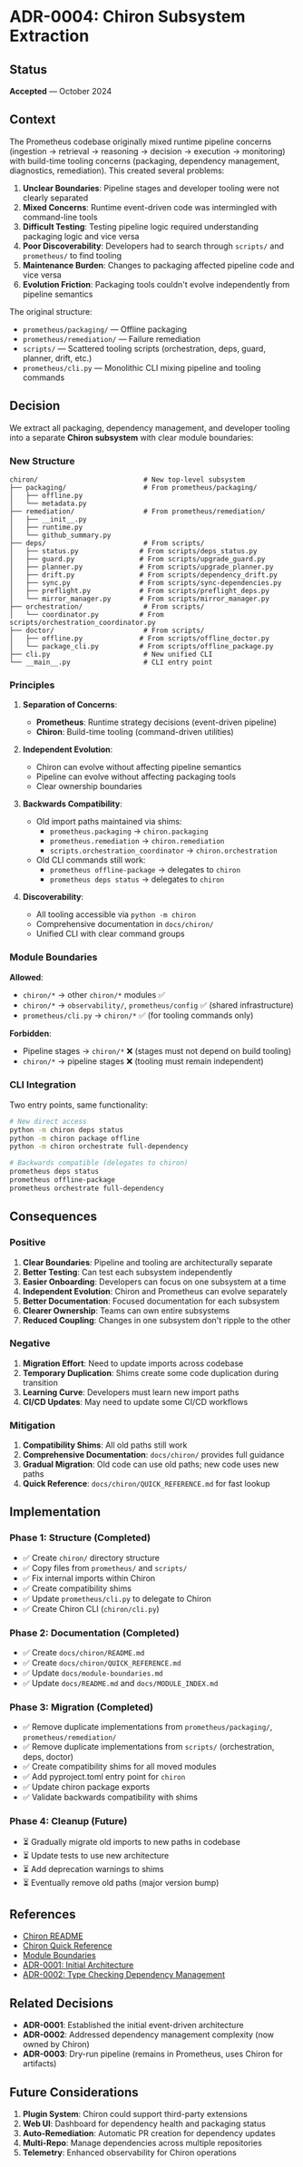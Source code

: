 # ADR-0004: Chiron Subsystem Extraction

## Status

**Accepted** — October 2024

## Context

The Prometheus codebase originally mixed runtime pipeline concerns (ingestion → retrieval → reasoning → decision → execution → monitoring) with build-time tooling concerns (packaging, dependency management, diagnostics, remediation). This created several problems:

1. **Unclear Boundaries**: Pipeline stages and developer tooling were not clearly separated
2. **Mixed Concerns**: Runtime event-driven code was intermingled with command-line tools
3. **Difficult Testing**: Testing pipeline logic required understanding packaging logic and vice versa
4. **Poor Discoverability**: Developers had to search through `scripts/` and `prometheus/` to find tooling
5. **Maintenance Burden**: Changes to packaging affected pipeline code and vice versa
6. **Evolution Friction**: Packaging tools couldn't evolve independently from pipeline semantics

The original structure:
- `prometheus/packaging/` — Offline packaging
- `prometheus/remediation/` — Failure remediation
- `scripts/` — Scattered tooling scripts (orchestration, deps, guard, planner, drift, etc.)
- `prometheus/cli.py` — Monolithic CLI mixing pipeline and tooling commands

## Decision

We extract all packaging, dependency management, and developer tooling into a separate **Chiron subsystem** with clear module boundaries:

### New Structure

```
chiron/                          # New top-level subsystem
├── packaging/                   # From prometheus/packaging/
│   ├── offline.py
│   └── metadata.py
├── remediation/                 # From prometheus/remediation/
│   ├── __init__.py
│   ├── runtime.py
│   └── github_summary.py
├── deps/                        # From scripts/
│   ├── status.py               # From scripts/deps_status.py
│   ├── guard.py                # From scripts/upgrade_guard.py
│   ├── planner.py              # From scripts/upgrade_planner.py
│   ├── drift.py                # From scripts/dependency_drift.py
│   ├── sync.py                 # From scripts/sync-dependencies.py
│   ├── preflight.py            # From scripts/preflight_deps.py
│   └── mirror_manager.py       # From scripts/mirror_manager.py
├── orchestration/               # From scripts/
│   └── coordinator.py          # From scripts/orchestration_coordinator.py
├── doctor/                      # From scripts/
│   ├── offline.py              # From scripts/offline_doctor.py
│   └── package_cli.py          # From scripts/offline_package.py
├── cli.py                       # New unified CLI
└── __main__.py                  # CLI entry point
```

### Principles

1. **Separation of Concerns**:
   - **Prometheus**: Runtime strategy decisions (event-driven pipeline)
   - **Chiron**: Build-time tooling (command-driven utilities)

2. **Independent Evolution**:
   - Chiron can evolve without affecting pipeline semantics
   - Pipeline can evolve without affecting packaging tools
   - Clear ownership boundaries

3. **Backwards Compatibility**:
   - Old import paths maintained via shims:
     - `prometheus.packaging` → `chiron.packaging`
     - `prometheus.remediation` → `chiron.remediation`
     - `scripts.orchestration_coordinator` → `chiron.orchestration`
   - Old CLI commands still work:
     - `prometheus offline-package` → delegates to `chiron`
     - `prometheus deps status` → delegates to `chiron`

4. **Discoverability**:
   - All tooling accessible via `python -m chiron`
   - Comprehensive documentation in `docs/chiron/`
   - Unified CLI with clear command groups

### Module Boundaries

**Allowed**:
- `chiron/*` → other `chiron/*` modules ✅
- `chiron/*` → `observability/`, `prometheus/config` ✅ (shared infrastructure)
- `prometheus/cli.py` → `chiron/*` ✅ (for tooling commands only)

**Forbidden**:
- Pipeline stages → `chiron/*` ❌ (stages must not depend on build tooling)
- `chiron/*` → pipeline stages ❌ (tooling must remain independent)

### CLI Integration

Two entry points, same functionality:

```bash
# New direct access
python -m chiron deps status
python -m chiron package offline
python -m chiron orchestrate full-dependency

# Backwards compatible (delegates to chiron)
prometheus deps status
prometheus offline-package
prometheus orchestrate full-dependency
```

## Consequences

### Positive

1. **Clear Boundaries**: Pipeline and tooling are architecturally separate
2. **Better Testing**: Can test each subsystem independently
3. **Easier Onboarding**: Developers can focus on one subsystem at a time
4. **Independent Evolution**: Chiron and Prometheus can evolve separately
5. **Better Documentation**: Focused documentation for each subsystem
6. **Clearer Ownership**: Teams can own entire subsystems
7. **Reduced Coupling**: Changes in one subsystem don't ripple to the other

### Negative

1. **Migration Effort**: Need to update imports across codebase
2. **Temporary Duplication**: Shims create some code duplication during transition
3. **Learning Curve**: Developers must learn new import paths
4. **CI/CD Updates**: May need to update some CI/CD workflows

### Mitigation

1. **Compatibility Shims**: All old paths still work
2. **Comprehensive Documentation**: `docs/chiron/` provides full guidance
3. **Gradual Migration**: Old code can use old paths; new code uses new paths
4. **Quick Reference**: `docs/chiron/QUICK_REFERENCE.md` for fast lookup

## Implementation

### Phase 1: Structure (Completed)
- ✅ Create `chiron/` directory structure
- ✅ Copy files from `prometheus/` and `scripts/`
- ✅ Fix internal imports within Chiron
- ✅ Create compatibility shims
- ✅ Update `prometheus/cli.py` to delegate to Chiron
- ✅ Create Chiron CLI (`chiron/cli.py`)

### Phase 2: Documentation (Completed)
- ✅ Create `docs/chiron/README.md`
- ✅ Create `docs/chiron/QUICK_REFERENCE.md`
- ✅ Update `docs/module-boundaries.md`
- ✅ Update `docs/README.md` and `docs/MODULE_INDEX.md`

### Phase 3: Migration (Completed)
- ✅ Remove duplicate implementations from `prometheus/packaging/`, `prometheus/remediation/`
- ✅ Remove duplicate implementations from `scripts/` (orchestration, deps, doctor)
- ✅ Create compatibility shims for all moved modules
- ✅ Add pyproject.toml entry point for `chiron`
- ✅ Update chiron package exports
- ✅ Validate backwards compatibility with shims

### Phase 4: Cleanup (Future)
- ⏳ Gradually migrate old imports to new paths in codebase
- ⏳ Update tests to use new architecture
- ⏳ Add deprecation warnings to shims
- ⏳ Eventually remove old paths (major version bump)

## References

- [Chiron README](../chiron/README.md)
- [Chiron Quick Reference](../chiron/QUICK_REFERENCE.md)
- [Module Boundaries](../module-boundaries.md)
- [ADR-0001: Initial Architecture](ADR-0001-initial-architecture.md)
- [ADR-0002: Type Checking Dependency Management](ADR-0002-type-checking-dependency-management.md)

## Related Decisions

- **ADR-0001**: Established the initial event-driven architecture
- **ADR-0002**: Addressed dependency management complexity (now owned by Chiron)
- **ADR-0003**: Dry-run pipeline (remains in Prometheus, uses Chiron for artifacts)

## Future Considerations

1. **Plugin System**: Chiron could support third-party extensions
2. **Web UI**: Dashboard for dependency health and packaging status
3. **Auto-Remediation**: Automatic PR creation for dependency updates
4. **Multi-Repo**: Manage dependencies across multiple repositories
5. **Telemetry**: Enhanced observability for Chiron operations
